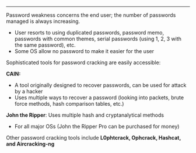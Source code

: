 - - -
Password weakness concerns the end user; the number of passwords managed is always increasing.
- User resorts to using duplicated passwords, password memo, passwords with common themes, serial passwords (using 1, 2, 3 with the same password), etc.
- Some OS allow no password to make it easier for the user

Sophisticated tools for password cracking are easily accessible:

**CAIN:**
- A tool originally designed to recover passwords, can be used for attack by a hacker
- Uses multiple ways to recover a password (looking into packets, brute force methods, hash comparison tables, etc.)

**John the Ripper**: Uses multiple hash and cryptanalytical methods
- For all major OSs (John the Ripper Pro can be purchased for money)

Other password cracking tools include **L0phtcrack, Ophcrack, Hashcat, and Aircracking-ng**
